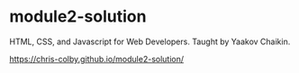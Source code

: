 # module2-solution
HTML, CSS, and Javascript for Web Developers. Taught by Yaakov Chaikin.

https://chris-colby.github.io/module2-solution/
